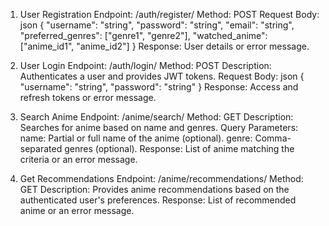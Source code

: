 1. User Registration
Endpoint: /auth/register/
Method: POST
Request Body:
json
{
    "username": "string",
    "password": "string",
    "email": "string",
    "preferred_genres": ["genre1", "genre2"],
    "watched_anime": ["anime_id1", "anime_id2"]
}
Response: User details or error message.

2. User Login
Endpoint: /auth/login/
Method: POST
Description: Authenticates a user and provides JWT tokens.
Request Body:
json
{
    "username": "string",
    "password": "string"
}
Response: Access and refresh tokens or error message.

3. Search Anime
Endpoint: /anime/search/
Method: GET
Description: Searches for anime based on name and genres.
Query Parameters:
name: Partial or full name of the anime (optional).
genre: Comma-separated genres (optional).
Response: List of anime matching the criteria or an error message.

4. Get Recommendations
Endpoint: /anime/recommendations/
Method: GET
Description: Provides anime recommendations based on the authenticated user's preferences.
Response: List of recommended anime or an error message.
